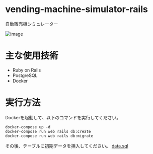 # vending-machine-simulator-rails

自動販売機シミュレーター

![image](https://user-images.githubusercontent.com/79039863/141437944-a4b893fd-762a-48d4-8fe9-25ff26994dd6.png)


# 主な使用技術

- Ruby on Rails
- PostgreSQL
- Docker

# 実行方法

Dockerを起動して、以下のコマンドを実行してください。

```
docker-compose up -d
docker-compose run web rails db:create
docker-compose run web rails db:migrate
```

その後、テーブルに初期データを挿入してください。
[data.sql](sql/data.sql)
